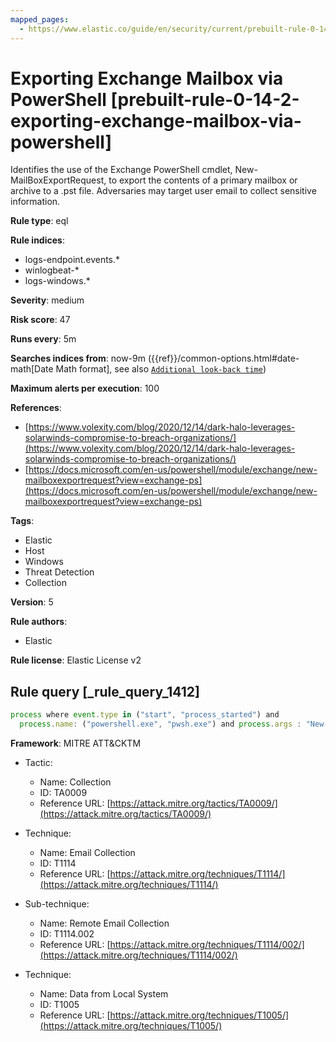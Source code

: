 ```yaml
---
mapped_pages:
  - https://www.elastic.co/guide/en/security/current/prebuilt-rule-0-14-2-exporting-exchange-mailbox-via-powershell.html
---
```


# Exporting Exchange Mailbox via PowerShell [prebuilt-rule-0-14-2-exporting-exchange-mailbox-via-powershell]

Identifies the use of the Exchange PowerShell cmdlet, New-MailBoxExportRequest, to export the contents of a primary mailbox or archive to a .pst file. Adversaries may target user email to collect sensitive information.

**Rule type**: eql

**Rule indices**:

* logs-endpoint.events.*
* winlogbeat-*
* logs-windows.*

**Severity**: medium

**Risk score**: 47

**Runs every**: 5m

**Searches indices from**: now-9m ({{ref}}/common-options.html#date-math[Date Math format], see also [`Additional look-back time`](docs-content://solutions/security/detect-and-alert/create-detection-rule.md#rule-schedule))

**Maximum alerts per execution**: 100

**References**:

* [https://www.volexity.com/blog/2020/12/14/dark-halo-leverages-solarwinds-compromise-to-breach-organizations/](https://www.volexity.com/blog/2020/12/14/dark-halo-leverages-solarwinds-compromise-to-breach-organizations/)
* [https://docs.microsoft.com/en-us/powershell/module/exchange/new-mailboxexportrequest?view=exchange-ps](https://docs.microsoft.com/en-us/powershell/module/exchange/new-mailboxexportrequest?view=exchange-ps)

**Tags**:

* Elastic
* Host
* Windows
* Threat Detection
* Collection

**Version**: 5

**Rule authors**:

* Elastic

**Rule license**: Elastic License v2

## Rule query [_rule_query_1412]

```js
process where event.type in ("start", "process_started") and
  process.name: ("powershell.exe", "pwsh.exe") and process.args : "New-MailboxExportRequest*"
```

**Framework**: MITRE ATT&CKTM

* Tactic:

    * Name: Collection
    * ID: TA0009
    * Reference URL: [https://attack.mitre.org/tactics/TA0009/](https://attack.mitre.org/tactics/TA0009/)

* Technique:

    * Name: Email Collection
    * ID: T1114
    * Reference URL: [https://attack.mitre.org/techniques/T1114/](https://attack.mitre.org/techniques/T1114/)

* Sub-technique:

    * Name: Remote Email Collection
    * ID: T1114.002
    * Reference URL: [https://attack.mitre.org/techniques/T1114/002/](https://attack.mitre.org/techniques/T1114/002/)

* Technique:

    * Name: Data from Local System
    * ID: T1005
    * Reference URL: [https://attack.mitre.org/techniques/T1005/](https://attack.mitre.org/techniques/T1005/)



